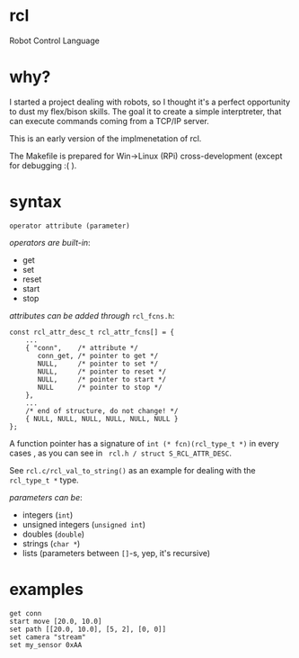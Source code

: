 # rcl
Robot Control Language

# why?
I started a project dealing with robots, so I thought it's a perfect opportunity to dust my flex/bison skills. The goal it to create a simple interptreter, that can execute commands coming from a TCP/IP server.

This is an early version of the implmenetation of rcl.

The Makefile is prepared for Win->Linux (RPi) cross-development (except for debugging :( ).

# syntax
```
operator attribute (parameter)
```
*operators are built-in*:
- get
- set
- reset
- start
- stop

*attributes can be added through* ```rcl_fcns.h```:
```
const rcl_attr_desc_t rcl_attr_fcns[] = {
	...
	{ "conn", 	 /* attribute */
	   conn_get, /* pointer to get */
	   NULL,	 /* pointer to set */
	   NULL,	 /* pointer to reset */
	   NULL,	 /* pointer to start */
	   NULL		 /* pointer to stop */
	},
	...
	/* end of structure, do not change! */
	{ NULL, NULL, NULL, NULL, NULL, NULL }
};
```
A function pointer has a signature of ``` int (* fcn)(rcl_type_t *) ``` in every cases , as you can see in ``` rcl.h / struct S_RCL_ATTR_DESC```.

See ```rcl.c/rcl_val_to_string()``` as an example for dealing with the ```rcl_type_t *``` type.

*parameters can be*:
- integers (```int```)
- unsigned integers (```unsigned int```)
- doubles (```double```)
- strings (```char *```)
- lists (parameters between ```[]```-s, yep, it's recursive)

# examples
```
get conn
start move [20.0, 10.0]
set path [[20.0, 10.0], [5, 2], [0, 0]]
set camera "stream"
set my_sensor 0xAA
```
